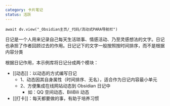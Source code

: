 ```yaml
---
category: 卡片笔记
status: 活跃
---
```

```dataviewjs
await dv.view("_Obsidian主页/_代码/流动式PARA导航栏")
```

日记是一个人用来记录自己每天生活琐事、情感活动、乃至灵感想法的文字。日记也承担了作者回顾过去的作用。日记记下的文字一般按照按时间排序，而不是根据内容分类

根据日记作用，本示例库将日记分成两个模块：

- [[动态]]：以动态的方式编写日记
	- 1、动态因其自身属性（时间排序、无名），适合作为日记内容最小单元
	- 2、方便集成在线网站动态到 Obsidian 日记中
		- 如：QQ 空间动态、BiliBili 动态
- [[打卡]]：每天都要做的事，有助于培养习惯
